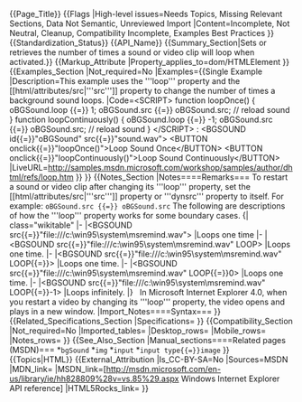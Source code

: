 {{Page_Title}}
{{Flags
|High-level issues=Needs Topics, Missing Relevant Sections, Data Not Semantic, Unreviewed Import
|Content=Incomplete, Not Neutral, Cleanup, Compatibility Incomplete, Examples Best Practices
}}
{{Standardization_Status}}
{{API_Name}}
{{Summary_Section|Sets or retrieves the number of times a sound or video clip will loop when activated.}}
{{Markup_Attribute
|Property_applies_to=dom/HTMLElement
}}
{{Examples_Section
|Not_required=No
|Examples={{Single Example
|Description=This example uses the '''loop''' property and the [[html/attributes/src|'''src''']] property to change the number of times a background sound loops.
|Code=&lt;SCRIPT&gt;
function loopOnce() {
    oBGSound.loop {{=}} 1;
    oBGSound.src {{=}} oBGSound.src; // reload sound
}
function loopContinuously() {
    oBGSound.loop {{=}} -1;
    oBGSound.src {{=}} oBGSound.src; // reload sound
}
&lt;/SCRIPT&gt;
:
&lt;BGSOUND id{{=}}"oBGSound" src{{=}}"sound.wav"&gt;
&lt;BUTTON onclick{{=}}"loopOnce()"&gt;Loop Sound Once&lt;/BUTTON&gt; 
&lt;BUTTON onclick{{=}}"loopContinuously()"&gt;Loop Sound Continuously&lt;/BUTTON&gt;
|LiveURL=http://samples.msdn.microsoft.com/workshop/samples/author/dhtml/refs/loop.htm
}}
}}
{{Notes_Section
|Notes====Remarks===
To restart a sound or video clip after changing its '''loop''' property, set the [[html/attributes/src|'''src''']] property or '''dynsrc''' property to itself. For example:
 <code>oBGSound.src {{=}} oBGSound.src</code>
The following are descriptions of how the '''loop''' property works for some boundary cases.
{| class="wikitable"
|-
|&lt;BGSOUND src{{=}}"file:///c:\win95\system\msremind.wav"&gt;
|Loops one time
|-
|&lt;BGSOUND src{{=}}"file:///c:\win95\system\msremind.wav" LOOP&gt;
|Loops one time.
|-
|&lt;BGSOUND src{{=}}"file:///c:\win95\system\msremind.wav" LOOP{{=}}&gt;
|Loops one time.
|-
|&lt;BGSOUND src{{=}}"file:///c:\win95\system\msremind.wav" LOOP{{=}}0&gt;
|Loops one time.
|-
|&lt;BGSOUND src{{=}}"file:///c:\win95\system\msremind.wav" LOOP{{=}}-1&gt;
|Loops infinitely.
|}
 
In Microsoft Internet Explorer 4.0, when you restart a video by changing its '''loop''' property, the video opens and plays in a new window.
|Import_Notes====Syntax===
}}
{{Related_Specifications_Section
|Specifications=
}}
{{Compatibility_Section
|Not_required=No
|Imported_tables=
|Desktop_rows=
|Mobile_rows=
|Notes_rows=
}}
{{See_Also_Section
|Manual_sections====Related pages (MSDN)===
*<code>bgSound</code>
*<code>img</code>
*<code>input</code>
*<code>input type{{=}}image</code>
}}
{{Topics|HTML}}
{{External_Attribution
|Is_CC-BY-SA=No
|Sources=MSDN
|MDN_link=
|MSDN_link=[http://msdn.microsoft.com/en-us/library/ie/hh828809%28v=vs.85%29.aspx Windows Internet Explorer API reference]
|HTML5Rocks_link=
}}